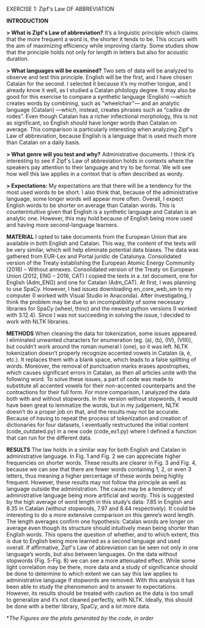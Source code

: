 EXERCISE 1: Zipf's Law OF ABBREVIATION	                        

**INTRODUCTION**

**> What is Zipf's Law of abbreviation?**
It’s a linguistic principle which claims that the more frequent a word is, the shorter it tends to be. This occurs with the aim of maximizing efficiency while improving clarity. Some studies show that the principle holds not only for length in letters but also for acoustic duration.

**> What languages will be examined?**
Two sets of data will be analyzed to observe and test this principle. English will be the first, and I have chosen Catalan for the second. I selected it because it’s my mother tongue, and I already know it well, as I studied a Catalan philology degree.
It may also be good for this exercise to compare a synthetic language (English) —which creates words by combining, such as “wheelchair”— and an analytic language (Catalan) —which, instead, creates phrases such as “cadira de rodes”. Even though Catalan has a richer inflectional morphology, this is not as significant, so English should have longer words than Catalan on average. This comparison is particularly interesting when analyzing Zipf's Law of abbreviation, because English is a language that is used much more than Catalan on a daily basis.

**> What genre will you test and why?**
Administrative documents. I think it’s interesting to see if Zipf's Law of abbreviation holds in contexts where the speakers pay attention to their language and try to be formal. We will see how well this law applies in a context that is often described as wordy.

**> Expectations:**
My expectations are that there will be a tendency for the most used words to be short. I also think that, because of the administrative language, some longer words will appear more often.
Overall, I expect English words to be shorter on average than Catalan words. This is counterintuitive given that English is a synthetic language and Catalan is an analytic one. However, this may hold because of English being more used and having more second-language learners.

**MATERIAL**
I opted to take documents from the European Union that are available in both English and Catalan. This way, the content of the texts will be very similar, which will help eliminate potential data biases. The data was gathered from EUR-Lex and Portal jurídic de Catalunya.
Consolidated version of the Treaty establishing the European Atomic Energy Community (2016) – Without annexes.
Consolidated version of the Treaty on European Union (2012, ENG – 2016, CAT)
I copied the texts in a .txt document, one for English (Adm_ENG) and one for Catalan (Adm_CAT). At first, I was planning to use SpaCy. However, I had issues downloading en_core_web_sm to my computer (I worked with Visual Studio in Anaconda). After investigating, I think the problem may be due to an incompatibility of some necessary libraries for SpaCy (wheel, thinc) and the newest python versions (I worked with 3.12.4). Since I was not succeeding in solving the issue, I decided to work with NLTK libraries.

**METHODS**
When cleaning the data for tokenization, some issues appeared. I eliminated unwanted characters for enumeration (eg. (a), (b), (IV), (VIII)), but couldn’t work around the roman numeral I (one), so it was left.
NLTK tokenization doesn’t properly recognize accented vowels in Catalan (à, é, etc.). It replaces them with a blank space, which leads to a false splitting of words. Moreover, the removal of punctuation marks erases apostrophes, which causes significant errors in Catalan, as then all articles unite with the following word. To solve these issues, a part of code was made to substitute all accented vowels for their non-accented counterparts and the contractions for their full form.
For more comparison, I analyzed the data both with and without stopwords. In the version without stopwords, it would have been great to lemmatize the words, but in my judgement, NLTK doesn’t do a proper job on that, and the results may not be accurate.
Because of having to repeat the process of tokenization and creation of dictionaries for four datasets, I eventually restructured the initial content (code_outdated.py) in a new code (code_ex1.py) where I defined a function that can run for the different data.

**RESULTS**
The law holds in a similar way for both English and Catalan in administrative language. In Fig. 1 and Fig. 2 we can appreciate higher frequencies on shorter words. These results are clearer in Fig. 3 and Fig. 4, because we can see that there are fewer words containing 1, 2, or even 3 letters, thus meaning a higher percentage of these words being highly frequent.
However, these results may not follow the principle as well as language outside the administration. The cause may be a tendency of administrative language being more artificial and wordy. This is suggested by the high average of word length in this study’s data: 7.85 in English and 8.35 in Catalan (without stopwords, 7.97 and 8.44 respectively). It could be interesting to do a more extensive comparison on this genre’s word length.
The length averages confirm one hypothesis: Catalan words are longer on average even though its structure should intuitively mean being shorter than English words. This opens the question of whether, and to which extent, this is due to English being more learned as a second language and used overall. If affirmative, Zipf's Law of abbreviation can be seen not only in one language’s words, but also between languages.
On the data without stopwords (Fig. 5-Fig. 8) we can see a more attenuated effect. While some light correlation may be there, more data and a study of significance should be done to determine to which extent we can say this law applies to administrative language if stopwords are removed.
With this analysis it has been able to study the phenomenon and to answer to expectations. However, its results should be treated with caution as the data is too small to generalize and it’s not cleaned perfectly, with NLTK. Ideally, this should be done with a better library, SpaCy, and a lot more data.

*_The Figures are the plots generated by the code, in order_
